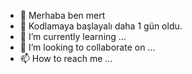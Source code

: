 - 👋 Merhaba ben mert
- 👀 Kodlamaya başlayalı daha 1 gün oldu.
- 🌱 I’m currently learning ...
- 💞️ I’m looking to collaborate on ...
- 📫 How to reach me ...

<!---
Mert1715/Mert1715 is a ✨ special ✨ repository because its `README.md` (this file) appears on your GitHub profile.
You can click the Preview link to take a look at your changes.
--->
